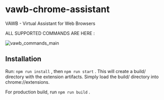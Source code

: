 # vawb-chrome-assistant
VAWB - Virtual Assistant for Web Browsers

ALL SUPPORTED COMMANDS ARE HERE :

![vawb_commands_main](https://user-images.githubusercontent.com/42938231/143770782-36b9e873-3c41-4c30-ba5e-d2d045584c82.png)

## Installation

Run: `npm run install` , then `npm run start` . This will create a build/ directory with the extension artifacts.
Simply load the build/ directory into chrome://extensions.

For production build, run `npm run build` .
